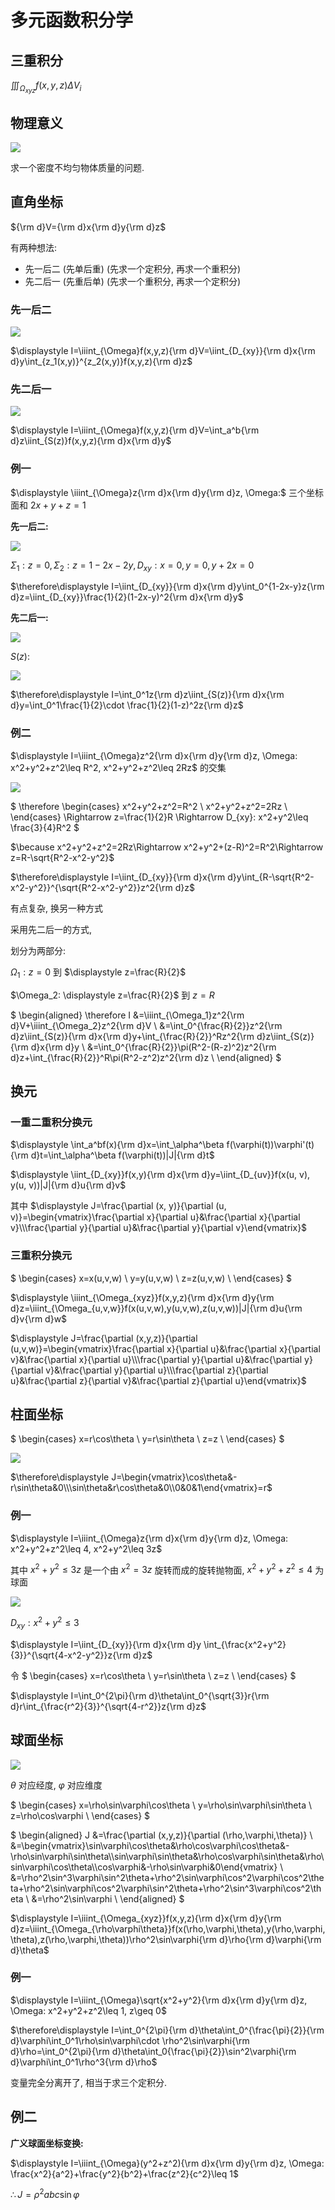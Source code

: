 # 多元函数积分学

## 三重积分

$\displaystyle \iiint_{\Omega_{xyz}}f(x,y,z)\Delta V_i$


## 物理意义

![](image/2021-04-20-08-04-45.png)

求一个密度不均匀物体质量的问题.


## 直角坐标

${\rm d}V={\rm d}x{\rm d}y{\rm d}z$

有两种想法:

* 先一后二 (先单后重) (先求一个定积分, 再求一个重积分)
* 先二后一 (先重后单) (先求一个重积分, 再求一个定积分)

### 先一后二

![](image/2021-04-20-08-13-34.png)

$\displaystyle I=\iiint_{\Omega}f(x,y,z){\rm d}V=\iint_{D_{xy}}{\rm d}x{\rm d}y\int_{z_1(x,y)}^{z_2(x,y)}f(x,y,z){\rm d}z$

### 先二后一

![](image/2021-04-20-08-21-28.png)

$\displaystyle I=\iiint_{\Omega}f(x,y,z){\rm d}V=\int_a^b{\rm d}z\iint_{S(z)}f(x,y,z){\rm d}x{\rm d}y$

### 例一

$\displaystyle \iiint_{\Omega}z{\rm d}x{\rm d}y{\rm d}z, \Omega:$ 三个坐标面和 $2x+y+z=1$

**先一后二:**

![](image/2021-04-20-08-28-30.png)

$\displaystyle\Sigma_1: z=0, \Sigma_2: z=1-2x-2y, D_{xy}: x=0, y=0, y+2x=0$

$\therefore\displaystyle I=\iint_{D_{xy}}{\rm d}x{\rm d}y\int_0^{1-2x-y}z{\rm d}z=\iint_{D_{xy}}\frac{1}{2}(1-2x-y)^2{\rm d}x{\rm d}y$

**先二后一:**

![](image/2021-04-20-08-34-23.png)

$S(z):$

![](image/2021-04-20-08-35-49.png)

$\therefore\displaystyle I=\int_0^1z{\rm d}z\iint_{S(z)}{\rm d}x{\rm d}y=\int_0^1\frac{1}{2}\cdot \frac{1}{2}(1-z)^2z{\rm d}z$

### 例二

$\displaystyle I=\iiint_{\Omega}z^2{\rm d}x{\rm d}y{\rm d}z, \Omega: x^2+y^2+z^2\leq R^2, x^2+y^2+z^2\leq 2Rz$ 的交集

![](image/2021-04-20-08-49-37.png)

$
\therefore
\begin{cases}
x^2+y^2+z^2=R^2 \\
x^2+y^2+z^2=2Rz \\
\end{cases}
\Rightarrow z=\frac{1}{2}R \Rightarrow D_{xy}: x^2+y^2\leq \frac{3}{4}R^2
$

$\because x^2+y^2+z^2=2Rz\Rightarrow x^2+y^2+(z-R)^2=R^2\Rightarrow z=R-\sqrt{R^2-x^2-y^2}$

$\therefore\displaystyle I=\iint_{D_{xy}}{\rm d}x{\rm d}y\int_{R-\sqrt{R^2-x^2-y^2}}^{\sqrt{R^2-x^2-y^2}}z^2{\rm d}z$

有点复杂, 换另一种方式

采用先二后一的方式,

划分为两部分:

$\Omega_1: z=0$ 到 $\displaystyle z=\frac{R}{2}$

$\Omega_2: \displaystyle z=\frac{R}{2}$ 到 $z=R$

$
\begin{aligned}
\therefore I
&=\iiint_{\Omega_1}z^2{\rm d}V+\iiint_{\Omega_2}z^2{\rm d}V \\
&=\int_0^{\frac{R}{2}}z^2{\rm d}z\iint_{S(z)}{\rm d}x{\rm d}y+\int_{\frac{R}{2}}^Rz^2{\rm d}z\iint_{S(z)}{\rm d}x{\rm d}y \\
&=\int_0^{\frac{R}{2}}\pi(R^2-(R-z)^2)z^2{\rm d}z+\int_{\frac{R}{2}}^R\pi(R^2-z^2)z^2{\rm d}z \\
\end{aligned}
$


## 换元

### 一重二重积分换元

$\displaystyle \int_a^bf(x){\rm d}x=\int_\alpha^\beta f(\varphi(t))\varphi'(t){\rm d}t=\int_\alpha^\beta f(\varphi(t))|J|{\rm d}t$

$\displaystyle \iint_{D_{xy}}f(x,y){\rm d}x{\rm d}y=\iint_{D_{uv}}f(x(u, v), y(u, v))|J|{\rm d}u{\rm d}v$

其中 $\displaystyle J=\frac{\partial (x, y)}{\partial (u, v)}=\begin{vmatrix}\frac{\partial x}{\partial u}&\frac{\partial x}{\partial v}\\\frac{\partial y}{\partial u}&\frac{\partial y}{\partial v}\end{vmatrix}$

### 三重积分换元

$
\begin{cases}
x=x(u,v,w) \\
y=y(u,v,w) \\
z=z(u,v,w) \\
\end{cases}
$

$\displaystyle \iiint_{\Omega_{xyz}}f(x,y,z){\rm d}x{\rm d}y{\rm d}z=\iiint_{\Omega_{u,v,w}}f(x(u,v,w),y(u,v,w),z(u,v,w))|J|{\rm d}u{\rm d}v{\rm d}w$

$\displaystyle J=\frac{\partial (x,y,z)}{\partial (u,v,w)}=\begin{vmatrix}\frac{\partial x}{\partial u}&\frac{\partial x}{\partial v}&\frac{\partial x}{\partial u}\\\frac{\partial y}{\partial u}&\frac{\partial y}{\partial v}&\frac{\partial y}{\partial u}\\\frac{\partial z}{\partial u}&\frac{\partial z}{\partial v}&\frac{\partial z}{\partial u}\end{vmatrix}$


## 柱面坐标

$
\begin{cases}
x=r\cos\theta \\
y=r\sin\theta \\
z=z \\
\end{cases}
$

![](image/2021-04-20-09-15-21.png)

$\therefore\displaystyle J=\begin{vmatrix}\cos\theta&-r\sin\theta&0\\\sin\theta&r\cos\theta&0\\0&0&1\end{vmatrix}=r$

### 例一

$\displaystyle I=\iiint_{\Omega}z{\rm d}x{\rm d}y{\rm d}z, \Omega: x^2+y^2+z^2\leq 4, x^2+y^2\leq 3z$

其中 $x^2+y^2\leq 3z$ 是一个由 $x^2=3z$ 旋转而成的旋转抛物面, $x^2+y^2+z^2\leq 4$ 为球面

![](image/2021-04-20-09-23-44.png)

$D_{xy}: x^2+y^2\leq 3$

$\displaystyle I=\iint_{D_{xy}}{\rm d}x{\rm d}y
\int_{\frac{x^2+y^2}{3}}^{\sqrt{4-x^2-y^2}}z{\rm d}z$

令 $
\begin{cases}
x=r\cos\theta \\
y=r\sin\theta \\
z=z \\
\end{cases}
$

$\displaystyle I=\int_0^{2\pi}{\rm d}\theta\int_0^{\sqrt{3}}r{\rm d}r\int_{\frac{r^2}{3}}^{\sqrt{4-r^2}}z{\rm d}z$


## 球面坐标

![](image/2021-04-20-09-33-07.png)

$\theta$ 对应经度, $\varphi$ 对应维度

$
\begin{cases}
x=\rho\sin\varphi\cos\theta \\
y=\rho\sin\varphi\sin\theta \\
z=\rho\cos\varphi \\
\end{cases}
$

$
\begin{aligned}
J
&=\frac{\partial (x,y,z)}{\partial (\rho,\varphi,\theta)} \\
&=\begin{vmatrix}\sin\varphi\cos\theta&\rho\cos\varphi\cos\theta&-\rho\sin\varphi\sin\theta\\\sin\varphi\sin\theta&\rho\cos\varphi\sin\theta&\rho\sin\varphi\cos\theta\\\cos\varphi&-\rho\sin\varphi&0\end{vmatrix} \\
&=\rho^2\sin^3\varphi\sin^2\theta+\rho^2\sin\varphi\cos^2\varphi\cos^2\theta+\rho^2\sin\varphi\cos^2\varphi\sin^2\theta+\rho^2\sin^3\varphi\cos^2\theta \\
&=\rho^2\sin\varphi \\
\end{aligned}
$

$\displaystyle I=\iiint_{\Omega_{xyz}}f(x,y,z){\rm d}x{\rm d}y{\rm d}z=\iiint_{\Omega_{\rho\varphi\theta}}f(x(\rho,\varphi,\theta),y(\rho,\varphi,\theta),z(\rho,\varphi,\theta))\rho^2\sin\varphi{\rm d}\rho{\rm d}\varphi{\rm d}\theta$

### 例一

$\displaystyle I=\iiint_{\Omega}\sqrt{x^2+y^2}{\rm d}x{\rm d}y{\rm d}z, \Omega: x^2+y^2+z^2\leq 1, z\geq 0$

$\therefore\displaystyle I=\int_0^{2\pi}{\rm d}\theta\int_0^{\frac{\pi}{2}}{\rm d}\varphi\int_0^1\rho\sin\varphi\cdot \rho^2\sin\varphi{\rm d}\rho=\int_0^{2\pi}{\rm d}\theta\int_0{\frac{\pi}{2}}\sin^2\varphi{\rm d}\varphi\int_0^1\rho^3{\rm d}\rho$

变量完全分离开了, 相当于求三个定积分.


## 例二

**广义球面坐标变换:**

$\displaystyle I=\iiint_{\Omega}(y^2+z^2){\rm d}x{\rm d}y{\rm d}z, \Omega: \frac{x^2}{a^2}+\frac{y^2}{b^2}+\frac{z^2}{c^2}\leq 1$

$\therefore J=\rho^2abc\sin\varphi$

